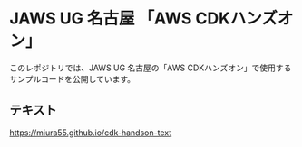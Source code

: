 # JAWS UG 名古屋 「AWS CDKハンズオン」
このレポジトリでは、JAWS UG 名古屋の「AWS CDKハンズオン」で使用するサンプルコードを公開しています。

## テキスト
https://miura55.github.io/cdk-handson-text
